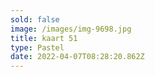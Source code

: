 ```yaml
---
sold: false
image: /images/img-9698.jpg
title: kaart 51
type: Pastel
date: 2022-04-07T08:28:20.862Z
---
```

